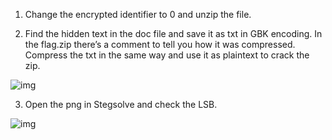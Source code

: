1. Change the encrypted identifier to 0 and unzip the file.

2. Find the hidden text in the doc file and save it as txt in GBK encoding. In the flag.zip there’s a comment to tell you how it was compressed. Compress the txt in the same way and use it as plaintext to crack the zip.

 ![img](<https://raw.githubusercontent.com/wiki/sixstars/starctf2019/otaku1.png>)

3. Open the png in Stegsolve and check the LSB.

 ![img](<https://raw.githubusercontent.com/wiki/sixstars/starctf2019/otaku2.png>)
